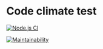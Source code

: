 # Code climate test

[![Node.js CI](https://github.com/alex-ismailov/code-climate-test/workflows/Github-Actions/badge.svg)](https://github.com/alex-ismailov/code-climate-test/actions)

[![Maintainability](https://api.codeclimate.com/v1/badges/a99a88d28ad37a79dbf6/maintainability)](https://codeclimate.com/github/codeclimate/codeclimate/maintainability)